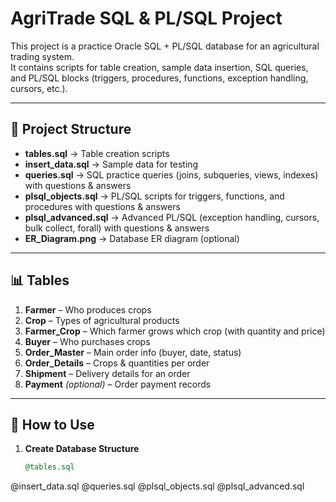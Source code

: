 # AgriTrade SQL & PL/SQL Project

This project is a practice Oracle SQL + PL/SQL database for an agricultural trading system.  
It contains scripts for table creation, sample data insertion, SQL queries, and PL/SQL blocks (triggers, procedures, functions, exception handling, cursors, etc.).

---

## 📂 Project Structure

- **tables.sql** → Table creation scripts  
- **insert_data.sql** → Sample data for testing  
- **queries.sql** → SQL practice queries (joins, subqueries, views, indexes) with questions & answers  
- **plsql_objects.sql** → PL/SQL scripts for triggers, functions, and procedures with questions & answers  
- **plsql_advanced.sql** → Advanced PL/SQL (exception handling, cursors, bulk collect, forall) with questions & answers  
- **ER_Diagram.png** → Database ER diagram (optional)  

---

## 📊 Tables

1. **Farmer** – Who produces crops  
2. **Crop** – Types of agricultural products  
3. **Farmer_Crop** – Which farmer grows which crop (with quantity and price)  
4. **Buyer** – Who purchases crops  
5. **Order_Master** – Main order info (buyer, date, status)  
6. **Order_Details** – Crops & quantities per order  
7. **Shipment** – Delivery details for an order  
8. **Payment** *(optional)* – Order payment records  

---

## 🚀 How to Use

1. **Create Database Structure**
   ```sql
   @tables.sql
@insert_data.sql
@queries.sql
@plsql_objects.sql
@plsql_advanced.sql
